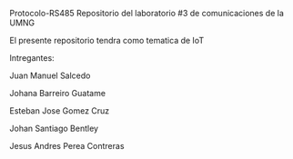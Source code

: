 Protocolo-RS485
Repositorio del laboratorio #3 de comunicaciones de la UMNG

El presente repositorio tendra como tematica de IoT

Intregantes:

Juan Manuel Salcedo

Johana Barreiro Guatame

Esteban Jose Gomez Cruz

Johan Santiago Bentley

Jesus Andres Perea Contreras
